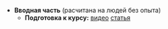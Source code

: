 * **Вводная часть** (расчитана на людей без опыта)
  * **Подготовка к курсу:** [видео](https://youtu.be/aSoWDKonXew) [статья](/ios/hardware-requirement/)
